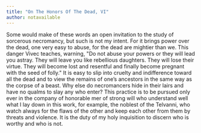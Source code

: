 ```yaml
---
title: "On The Honors Of The Dead, VI"
author: notavailable
---
```


Some would make of these words an open invitation to the study of sorcerous necromancy, but such is not my intent. For it brings power over the dead, one very easy to abuse, for the dead are mightier than we. This danger Vivec teaches, warning, "Do not abuse your powers or they will lead you astray. They will leave you like rebellious daughters. They will lose their virtue. They will become lost and resentful and finally become pregnant with the seed of folly." It is easy to slip into cruelty and indifference toward all the dead and to view the remains of one’s ancestors in the same way as the corpse of a beast. Why else do necromancers hide in their lairs and have no qualms to slay any who enter? This practice is to be pursued only ever in the company of honorable mer of strong will who understand well what I lay down in this work, for example, the noblest of the Telvanni, who watch always for the flaws of the other and keep each other from them by threats and violence. It is the duty of my holy inquisition to discern who is worthy and who is not.